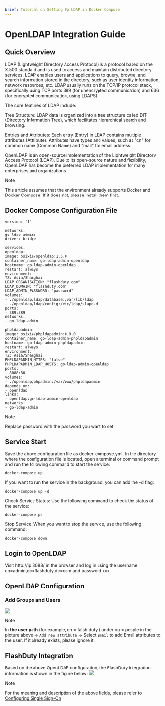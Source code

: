```yaml
---
brief: Tutorial on Setting Up LDAP in Docker Compose
---
```


# OpenLDAP Integration Guide

## Quick Overview

LDAP (Lightweight Directory Access Protocol) is a protocol based on the X.500 standard and is used to access and maintain distributed directory services. LDAP enables users and applications to query, browse, and search information stored in the directory, such as user identity information, network resources, etc. LDAP usually runs on the TCP/IP protocol stack, specifically using TCP ports 389 (for unencrypted communication) and 636 (for encrypted communication, using LDAPS).

The core features of LDAP include:

Tree Structure: LDAP data is organized into a tree structure called DIT (Directory Information Tree), which facilitates hierarchical search and browsing.

Entries and Attributes: Each entry (Entry) in LDAP contains multiple attributes (Attribute). Attributes have types and values, such as "cn" for common name (Common Name) and "mail" for email address.

OpenLDAP is an open-source implementation of the Lightweight Directory Access Protocol (LDAP). Due to its open-source nature and flexibility, OpenLDAP has become the preferred LDAP implementation for many enterprises and organizations.

> [!NOTE]
> This article assumes that the environment already supports Docker and Docker Compose. If it does not, please install them first.

## Docker Compose Configuration File
```
version: '1'

networks:
go-ldap-admin:
driver: bridge

services:
openldap:
image: osixia/openldap:1.5.0
container_name: go-ldap-admin-openldap
hostname: go-ldap-admin-openldap
restart: always
environment:
TZ: Asia/Shanghai
LDAP_ORGANISATION: "flashduty.com"
LDAP_DOMAIN: "flashduty.com"
LDAP_ADMIN_PASSWORD: "password"
volumes:
- ./openldap/ldap/database:/var/lib/ldap
- ./openldap/ldap/config:/etc/ldap/slapd.d
ports:
- 389:389
networks:
- go-ldap-admin

phpldapadmin:
image: osixia/phpldapadmin:0.9.0
container_name: go-ldap-admin-phpldapadmin
hostname: go-ldap-admin-phpldapadmin
restart: always
environment:
TZ: Asia/Shanghai
PHPLDAPADMIN_HTTPS: "false"
PHPLDAPADMIN_LDAP_HOSTS: go-ldap-admin-openldap
ports:
- 8088:80
volumes:
- ./openldap/phpadmin:/var/www/phpldapadmin
depends_on:
- openldap
links:
- openldap:go-ldap-admin-openldap
networks:
- go-ldap-admin

```

> [!NOTE]
> Replace password with the password you want to set

## Service Start
Save the above configuration file as docker-compose.yml. In the directory where the configuration file is located, open a terminal or command prompt and run the following command to start the service:
```
docker-compose up
```

If you want to run the service in the background, you can add the -d flag:
```
docker-compose up -d
```

Check Service Status:
Use the following command to check the status of the service:
```
docker-compose ps
```

Stop Service:
When you want to stop the service, use the following command:
```
docker-compose down
```

## Login to OpenLDAP
Visit http://ip:8088/ in the browser and log in using the username cn=admin,dc=flashduty,dc=com and password xxx.

## OpenLDAP Configuration
### Add Groups and Users

![](https://fcdoc.github.io/img/zh/flashduty/mixin/single_sign_on/openldap/1.avif)

> [!NOTE]
> In **the user path** (for example, cn = falsh duty ) under ou = people in the picture above -> `Add new attribute` -> Select `Email` to add Email attributes to the user. If it already exists, please ignore it.

## FlashDuty Integration
Based on the above OpenLDAP configuration, the FlashDuty integration information is shown in the figure below:
![](https://fcdoc.github.io/img/zh/flashduty/mixin/single_sign_on/openldap/2.avif)

> [!NOTE]
> For the meaning and description of the above fields, please refer to [Configuring Single Sign-On](/feature/single_sign_on)